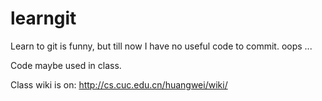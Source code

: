 learngit
========

Learn to git is funny, but till now I have no useful code to commit. oops ...

Code maybe used in class.

Class wiki is on: http://cs.cuc.edu.cn/huangwei/wiki/

